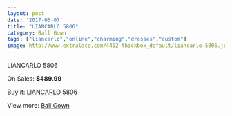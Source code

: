 ```yaml
---
layout: post
date: '2017-03-07'
title: "LIANCARLO 5806"
category: Ball Gown
tags: ["liancarlo","online","charming","dresses","custom"]
image: http://www.extralace.com/4452-thickbox_default/liancarlo-5806.jpg
---
```

LIANCARLO 5806

On Sales: **$489.99**
<a href="https://www.extralace.com/ball-gown/2105-liancarlo-5806.html"><amp-img layout="responsive" width="600" height="600" src="//www.extralace.com/4452-thickbox_default/liancarlo-5806.jpg" alt="LIANCARLO 5806 0" /></a>
<a href="https://www.extralace.com/ball-gown/2105-liancarlo-5806.html"><amp-img layout="responsive" width="600" height="600" src="//www.extralace.com/4453-thickbox_default/liancarlo-5806.jpg" alt="LIANCARLO 5806 1" /></a>

Buy it: [LIANCARLO 5806](https://www.extralace.com/ball-gown/2105-liancarlo-5806.html "LIANCARLO 5806")

View more: [Ball Gown](https://www.extralace.com/3-ball-gown "Ball Gown")